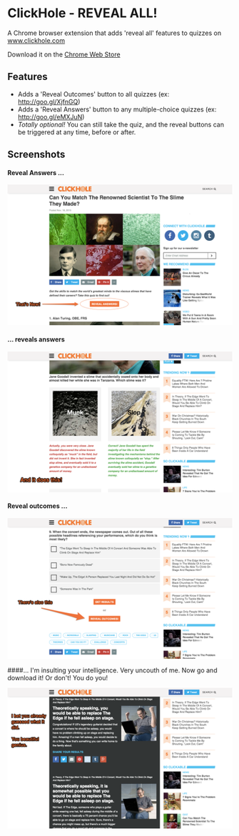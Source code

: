 # ClickHole - REVEAL ALL!

A Chrome browser extension that adds 'reveal all' features to quizzes on www.clickhole.com

Download it on the [Chrome Web Store](https://chrome.google.com/webstore/detail/clickhole-reveal-all/kdckjndaofjnbdmfgddibepbidmjfflb)

## Features

 * Adds a 'Reveal Outcomes' button to all quizzes (ex: http://goo.gl/XjfnGQ)
 * Adds a 'Reveal Answers' button to any multiple-choice quizzes (ex: http://goo.gl/eMXJuN)
 * *Totally optional!* You can still take the quiz, and the reveal buttons can be triggered at any time, before or after.

## Screenshots

#### Reveal Answers ...

![Screenshot 1](/promotional/screenshot1.png)

#### ... reveals answers

![Screenshot 2](/promotional/screenshot2.png)

#### Reveal outcomes ...

![Screenshot 3](/promotional/screenshot3.png)

####... I'm insulting your intelligence. Very uncouth of me. Now go and download it! Or don't! You do you!

![Screenshot 4](/promotional/screenshot4.png)


